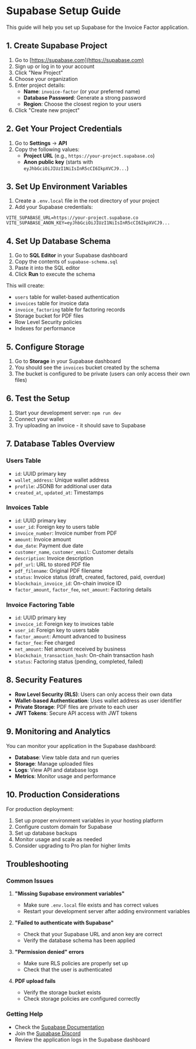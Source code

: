 # Supabase Setup Guide

This guide will help you set up Supabase for the Invoice Factor application.

## 1. Create Supabase Project

1. Go to [https://supabase.com](https://supabase.com)
2. Sign up or log in to your account
3. Click "New Project"
4. Choose your organization
5. Enter project details:
   - **Name**: `invoice-factor` (or your preferred name)
   - **Database Password**: Generate a strong password
   - **Region**: Choose the closest region to your users
6. Click "Create new project"

## 2. Get Your Project Credentials

1. Go to **Settings** → **API**
2. Copy the following values:
   - **Project URL** (e.g., `https://your-project.supabase.co`)
   - **Anon public key** (starts with `eyJhbGciOiJIUzI1NiIsInR5cCI6IkpXVCJ9...`)

## 3. Set Up Environment Variables

1. Create a `.env.local` file in the root directory of your project
2. Add your Supabase credentials:

```env
VITE_SUPABASE_URL=https://your-project.supabase.co
VITE_SUPABASE_ANON_KEY=eyJhbGciOiJIUzI1NiIsInR5cCI6IkpXVCJ9...
```

## 4. Set Up Database Schema

1. Go to **SQL Editor** in your Supabase dashboard
2. Copy the contents of `supabase-schema.sql`
3. Paste it into the SQL editor
4. Click **Run** to execute the schema

This will create:
- `users` table for wallet-based authentication
- `invoices` table for invoice data
- `invoice_factoring` table for factoring records
- Storage bucket for PDF files
- Row Level Security policies
- Indexes for performance

## 5. Configure Storage

1. Go to **Storage** in your Supabase dashboard
2. You should see the `invoices` bucket created by the schema
3. The bucket is configured to be private (users can only access their own files)

## 6. Test the Setup

1. Start your development server: `npm run dev`
2. Connect your wallet
3. Try uploading an invoice - it should save to Supabase

## 7. Database Tables Overview

### Users Table
- `id`: UUID primary key
- `wallet_address`: Unique wallet address
- `profile`: JSONB for additional user data
- `created_at`, `updated_at`: Timestamps

### Invoices Table
- `id`: UUID primary key
- `user_id`: Foreign key to users table
- `invoice_number`: Invoice number from PDF
- `amount`: Invoice amount
- `due_date`: Payment due date
- `customer_name`, `customer_email`: Customer details
- `description`: Invoice description
- `pdf_url`: URL to stored PDF file
- `pdf_filename`: Original PDF filename
- `status`: Invoice status (draft, created, factored, paid, overdue)
- `blockchain_invoice_id`: On-chain invoice ID
- `factor_amount`, `factor_fee`, `net_amount`: Factoring details

### Invoice Factoring Table
- `id`: UUID primary key
- `invoice_id`: Foreign key to invoices table
- `user_id`: Foreign key to users table
- `factor_amount`: Amount advanced to business
- `factor_fee`: Fee charged
- `net_amount`: Net amount received by business
- `blockchain_transaction_hash`: On-chain transaction hash
- `status`: Factoring status (pending, completed, failed)

## 8. Security Features

- **Row Level Security (RLS)**: Users can only access their own data
- **Wallet-based Authentication**: Uses wallet address as user identifier
- **Private Storage**: PDF files are private to each user
- **JWT Tokens**: Secure API access with JWT tokens

## 9. Monitoring and Analytics

You can monitor your application in the Supabase dashboard:
- **Database**: View table data and run queries
- **Storage**: Manage uploaded files
- **Logs**: View API and database logs
- **Metrics**: Monitor usage and performance

## 10. Production Considerations

For production deployment:
1. Set up proper environment variables in your hosting platform
2. Configure custom domain for Supabase
3. Set up database backups
4. Monitor usage and scale as needed
5. Consider upgrading to Pro plan for higher limits

## Troubleshooting

### Common Issues

1. **"Missing Supabase environment variables"**
   - Make sure `.env.local` file exists and has correct values
   - Restart your development server after adding environment variables

2. **"Failed to authenticate with Supabase"**
   - Check that your Supabase URL and anon key are correct
   - Verify the database schema has been applied

3. **"Permission denied" errors**
   - Make sure RLS policies are properly set up
   - Check that the user is authenticated

4. **PDF upload fails**
   - Verify the storage bucket exists
   - Check storage policies are configured correctly

### Getting Help

- Check the [Supabase Documentation](https://supabase.com/docs)
- Join the [Supabase Discord](https://discord.supabase.com)
- Review the application logs in the Supabase dashboard
